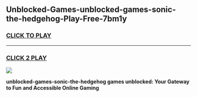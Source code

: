 
## Unblocked-Games-unblocked-games-sonic-the-hedgehog-Play-Free-7bm1y
<h3>
<a href="https://premium76.site?title=unblocked-games-sonic-the-hedgehog&ref=23A">CLICK TO PLAY</a></h3>
<hr>

<h3>
<a href="https://premium76.site?title=unblocked-games-sonic-the-hedgehog&ref=23A">CLICK 2 PLAY</a>
  
</h3>

<a href="https://premium76.site?title=unblocked-games-sonic-the-hedgehog&ref=23A"><img src="https://clearcache.store/games.png"></a>


**unblocked-games-sonic-the-hedgehog games unblocked: Your Gateway to Fun and Accessible Online Gaming**
